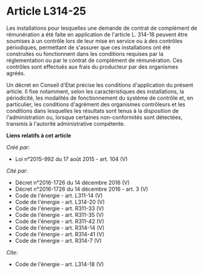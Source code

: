 # Article L314-25

Les installations pour lesquelles une demande de contrat de complément de rémunération a été faite en application de
l'article L. 314-18 peuvent être soumises à un contrôle lors de leur mise en service ou à des contrôles périodiques,
permettant de s'assurer que ces installations ont été construites ou fonctionnent dans les conditions requises par la
réglementation ou par le contrat de complément de rémunération. Ces contrôles sont effectués aux frais du producteur par des
organismes agréés. 

Un décret en Conseil d'Etat précise les conditions d'application du présent article. Il fixe notamment, selon les
caractéristiques des installations, la périodicité, les modalités de fonctionnement du système de contrôle et, en
particulier, les conditions d'agrément des organismes contrôleurs et les conditions dans lesquelles les résultats sont tenus
à la disposition de l'administration ou, lorsque certaines non-conformités sont détectées, transmis à l'autorité
administrative compétente.

**Liens relatifs à cet article**

_Créé par_:

  - Loi n°2015-992 du 17 août 2015 - art. 104 (V)

_Cité par_:

  - Décret n°2016-1726 du 14 décembre 2016 (V)
  - Décret n°2016-1726 du 14 décembre 2016 - art. 3 (V)
  - Code de l'énergie - art. L311-14 (V)
  - Code de l'énergie - art. L314-20 (V)
  - Code de l'énergie - art. R311-33 (V)
  - Code de l'énergie - art. R311-35 (V)
  - Code de l'énergie - art. R311-42 (V)
  - Code de l'énergie - art. R314-14 (V)
  - Code de l'énergie - art. R314-41 (V)
  - Code de l'énergie - art. R314-7 (V)

_Cite_:

  - Code de l'énergie - art. L314-18 (V)
